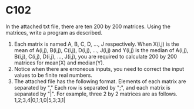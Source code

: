 # C102
 In the attached txt file, there are ten 200 by 200 matrices. 
 Using the matrices, write a program as described. 
  1) Each matrix is named A, B, C, D, ..., J respectively. When X(i,j) is the mean of A(i,j), B(i,j), C(i,j), D(i,j), ...,          J(i,j) and Y(i,j) is the median of  A(i,j), B(i,j), C(i,j), D(i,j), ..., J(i,j), you are required to calculate 200 by 200      matrices for mean(X) and median(Y). 
  2) Notice when there are erroneous inputs, you need to correct the input values to be finite real numbers.
  3) The attached file has the following format. Elements of each matrix are separated by "," Each row is separated by ";",        and each matrix is separated by "|". For example, three 2 by 2 matrices are as follows.
     1,2;3,4|0,1;1,0|5,3;3,1|
